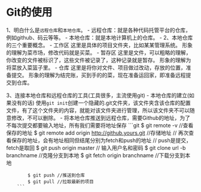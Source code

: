# Git的使用

  1、明白什么是`远程仓库`和`本地仓库`。
    - 远程仓库：就是各种代码托管平台的仓库，例如github、码云等等。
    - 本地仓库：就是本地计算机上的仓库。
    - 
  2、本地仓库的三个重要概念。
    - 工作区
        这里是具体的项目文件夹，比如某某管理系统。
        形象的理解为菜市场，修改代码就是买菜。
    - 暂存区
        这里是文件，可以粗略的理解，你改变的文件被标识了，这些文件被记录了，这种记录就是暂存。
        形象的理解为将菜放入菜篮子里。
    - 仓库
        这里是将你对文件、项目做过改动，存放的位置，准备提交。
        形象的理解为结完账，买到手的的菜，现在准备运回家，即准备远程提交到仓库。

  3、连接本地仓库和远程仓库的工具(工具很多，主流使用git)
    - 本地仓库的建立(如果没有的话)
        使用`git init`创建一个隐藏的.git文件夹，该文件夹含该仓库的配置文件，有了这个文件夹的内容，就能对该文件夹进行管理，所以该文件夹不可以随意修改，不可以删除。
    - 将本地仓库推送到远程仓库，需要Github的地址，为了不每次提交都要输入地址，所有我们需要将地址保存
        ```git
            $ git remote -v //查看保存的地址
            $ git remote add origin http://github.yours.git //存储地址
            // 再次查看保存的地址，会有地址相同但结尾分别为fetch和push的地址
            // push是提交，fetch是取回
            $ git push origin master
            // 输入用户名和密码
            $ git clone url -b branchname //克隆分支到本地
            $ git fetch origin branchname //下载分支到本地

            $ git push //推送到仓库
            $ git pull //拉取最新的项目
        ```
